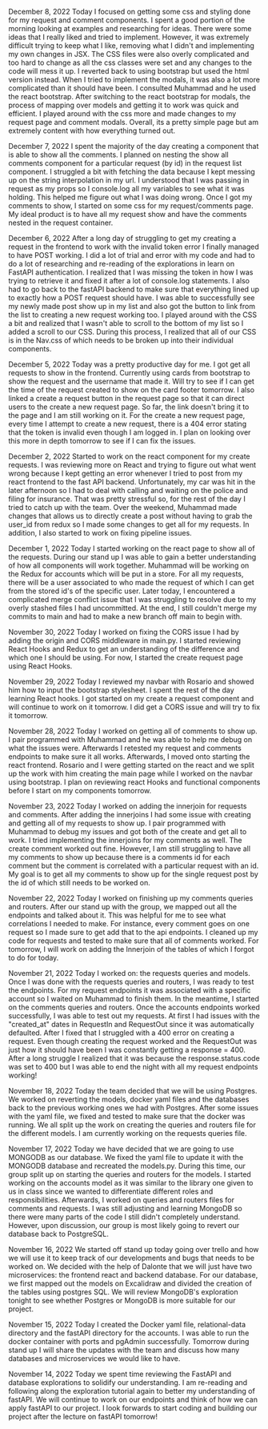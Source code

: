 December 8, 2022
Today I focused on getting some css and styling done for my request and comment components. I spent a good portion of the morning looking at examples and researching for ideas. There were some ideas that I really liked and tried to implement. However, it was extremely difficult trying to keep what I like, removing what I didn't and implementing my own changes in JSX. The CSS files were also overly complicated and too hard to change as all the css classes were set and any changes to the code will mess it up. I reverted back to using bootstrap but used the html version instead. When I tried to implement the modals, it was also a lot more complicated than it should have been. I consulted Muhammad and he used the react bootstrap. After switching to the react bootstrap for modals, the process of mapping over models and getting it to work was quick and efficient. I played around with the css more and made changes to my request page and comment modals. Overall, its a pretty simple page but am extremely content with how everything turned out.

December 7, 2022
I spent the majority of the day creating a component that is able to show all the comments. I planned on nesting the show all comments component for a particular request (by id) in the request list component. I struggled a bit with fetching the data because I kept messing up on the string interpolation in my url. I understood that I was passing in request as my props so I console.log all my variables to see what it was holding. This helped me figure out what I was doing wrong. Once I got my comments to show, I started on some css for my request/comments page. My ideal product is to have all my request show and have the comments nested in the request container.

December 6, 2022
After a long day of struggling to get my creating a request in the frontend to work with the invalid token error I finally managed to have POST working. I did a lot of trial and error with my code and had to do a lot of researching and re-reading of the explorations in learn on FastAPI authentication. I realized that I was missing the token in how I was trying to retrieve it and fixed it after a lot of console.log statements. I also had to go back to the fastAPI backend to make sure that everything lined up to exactly how a POST request should have. I was able to successfully see my newly made post show up in my list and also got the button to link from the list to creating a new request working too. I played around with the CSS a bit and realized that I wasn't able to scroll to the bottom of my list so I added a scroll to our CSS. During this process, I realized that all of our CSS is in the Nav.css of which needs to be broken up into their individual components.

December 5, 2022
Today was a pretty productive day for me. I got get all requests to show in the frontend. Currently using cards from bootstrap to show the request and the username that made it. Will try to see if I can get the time of the request created to show on the card footer tomorrow. I also linked a create a request button in the request page so that it can direct users to the create a new request page. So far, the link doesn't bring it to the page and I am still working on it. For the create a new request page, every time I attempt to create a new request, there is a 404 error stating that the token is invalid even though I am logged in. I plan on looking over this more in depth tomorrow to see if I can fix the issues.

December 2, 2022
Started to work on the react component for my create requests. I was reviewing more on React and trying to figure out what went wrong because I kept getting an error whenever I tried to post from my react frontend to the fast API backend. Unfortunately, my car was hit in the later afternoon so I had to deal with calling and waiting on the police and filing for insurance. That was pretty stressful so, for the rest of the day I tried to catch up with the team. Over the weekend, Muhammad made changes that allows us to directly create a post without having to grab the user_id from redux so I made some changes to get all for my requests. In addition, I also started to work on fixing pipeline issues.

December 1, 2022
Today I started working on the react page to show all of the requests. During our stand up I was able to gain a better understanding of how all components will work together. Muhammad will be working on the Redux for accounts which will be put in a store. For all my requests, there will be a user associated to who made the request of which I can get from the stored id's of the specific user. Later today, I encountered a complicated merge conflict issue that I was struggling to resolve due to my overly stashed files I had uncommitted. At the end, I still couldn't merge my commits to main and had to make a new branch off main to begin with.

November 30, 2022
Today I worked on fixing the CORS issue I had by adding the origin and CORS middleware in main.py. I started reviewing React Hooks and Redux to get an understanding of the difference and which one I should be using. For now, I started the create request page using React Hooks.

November 29, 2022
Today I reviewed my navbar with Rosario and showed him how to input the bootstrap stylesheet. I spent the rest of the day learning React hooks. I got started on my create a request component and will continue to work on it tomorrow. I did get a CORS issue and will try to fix it tomorrow.

November 28, 2022
Today I worked on getting all of comments to show up. I pair programmed with Muhammad and he was able to help me debug on what the issues were. Afterwards I retested my request and comments endpoints to make sure it all works. Afterwards, I moved onto starting the react frontend. Rosario and I were getting started on the react and we split up the work with him creating the main page while I worked on the navbar using bootstrap. I plan on reviewing react Hooks and functional components before I start on my components tomorrow.

November 23, 2022
Today I worked on adding the innerjoin for requests and comments. After adding the innerjoins I had some issue with creating and getting all of my requests to show up. I pair programmed with Muhammad to debug my issues and got both of the create and get all to work. I tried implementing the innerjoins for my comments as well. The create comment worked out fine. However, I am still struggling to have all my comments to show up because there is a comments id for each comment but the comment is correlated with a particular request with an id. My goal is to get all my comments to show up for the single request post by the id of which still needs to be worked on.

November 22, 2022
Today I worked on finishing up my comments queries and routers. After our stand up with the group, we mapped out all the endpoints and talked about it. This was helpful for me to see what correlations I needed to make. For instance, every comment goes on one request so I made sure to get add that to the api endpoints. I cleaned up my code for requests and tested to make sure that all of comments worked. For tomorrow, I will work on adding the Innerjoin of the tables of which I forgot to do for today.

November 21, 2022
Today I worked on: the requests queries and models. Once I was done with the requests queries and routers, I was ready to test the endpoints. For my request endpoints it was associated with a specific account so I waited on Muhammad to finish them. In the meantime, I started on the comments queries and routers. Once the accounts endpoints worked successfully, I was able to test out my requests. At first I had issues with the "created_at" dates in RequestIn and RequestOut since it was automatically defaulted. After I fixed that I struggled with a 400 error on creating a request. Even though creating the request worked and the RequestOut was just how it should have been I was constantly getting a response = 400. After a long struggle I realized that it was because the response.status.code was set to 400 but I was able to end the night with all my request endpoints working!

November 18, 2022
Today the team decided that we will be using Postgres. We worked on reverting the models, docker yaml files and the databases back to the previous working ones we had with Postgres. After some issues with the yaml file, we fixed and tested to make sure that the docker was running. We all split up the work on creating the queries and routers file for the different models. I am currently working on the requests queries file.

November 17, 2022
Today we have decided that we are going to use MONGODB as our database. We fixed the yaml file to update it with the MONGODB database and recreated the models.py. During this time, our group split up on starting the queries and routers for the models. I started working on the accounts model as it was similar to the library one given to us in class since we wanted to differentiate different roles and responsibilities. Afterwards, I worked on queries and routers files for comments and requests. I was still adjusting and learning MongoDB so there were many parts of the code I still didn't completely understand. However, upon discussion, our group is most likely going to revert our database back to PostgreSQL.

November 16, 2022
We started off stand up today going over trello and how we will use it to keep track of our developments and bugs that needs to be worked on. We decided with the help of Dalonte that we will just have two microservices: the frontend react and backend database. For our database, we first mapped out the models on Excalidraw and divided the creation of the tables using postgres SQL. We will review MongoDB's exploration tonight to see whether Postgres or MongoDB is more suitable for our project.

November 15, 2022
Today I created the Docker yaml file, relational-data directory and the fastAPI directory for the accounts. I was able to run the docker container with ports and pgAdmin successfully. Tomorrow during stand up I will share the updates with the team and discuss how many databases and microservices we would like to have.

November 14, 2022
Today we spent time reviewing the FastAPI and database explorations to solidify our understanding. I am re-reading and following along the exploration tutorial again to better my understanding of fastAPI. We will continue to work on our endpoints and think of how we can apply fastAPI to our project. I look forwards to start coding and building our project after the lecture on fastAPI tomorrow!
